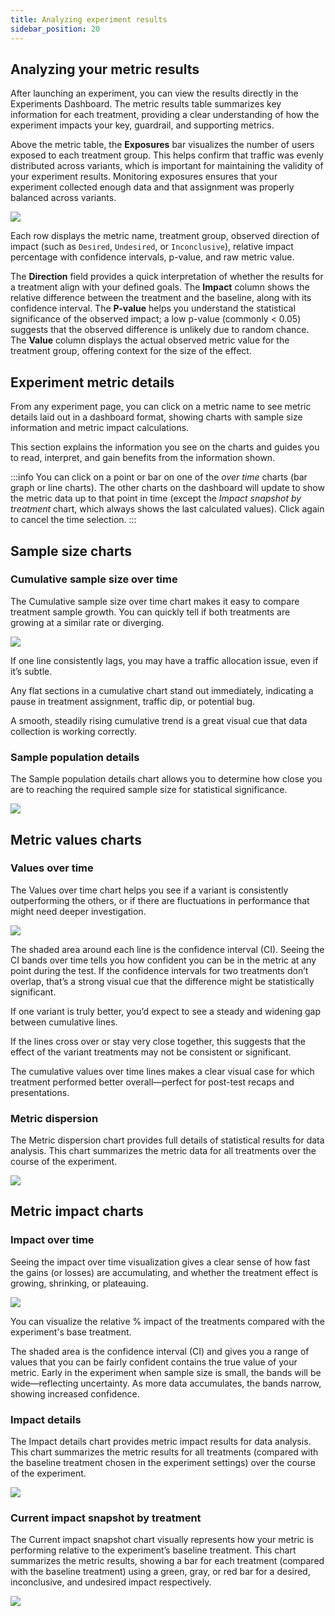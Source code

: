 ```yaml
---
title: Analyzing experiment results
sidebar_position: 20
---
```


## Analyzing your metric results

After launching an experiment, you can view the results directly in the Experiments Dashboard. The metric results table summarizes key information for each treatment, providing a clear understanding of how the experiment impacts your key, guardrail, and supporting metrics.

Above the metric table, the **Exposures** bar visualizes the number of users exposed to each treatment group. This helps confirm that traffic was evenly distributed across variants, which is important for maintaining the validity of your experiment results. Monitoring exposures ensures that your experiment collected enough data and that assignment was properly balanced across variants.

![](../../static/experiments.png)

Each row displays the metric name, treatment group, observed direction of impact (such as `Desired`, `Undesired`, or `Inconclusive`), relative impact percentage with confidence intervals, p-value, and raw metric value.

The **Direction** field provides a quick interpretation of whether the results for a treatment align with your defined goals. The **Impact** column shows the relative difference between the treatment and the baseline, along with its confidence interval. The **P-value** helps you understand the statistical significance of the observed impact; a low p-value (commonly < 0.05) suggests that the observed difference is unlikely due to random chance. The **Value** column displays the actual observed metric value for the treatment group, offering context for the size of the effect.

## Experiment metric details

From any experiment page, you can click on a metric name to see metric details laid out in a dashboard format, showing charts with sample size information and metric impact calculations.

This section explains the information you see on the charts and guides you to read, interpret, and gain benefits from the information shown.

:::info
You can click on a point or bar on one of the *over time* charts (bar graph or line charts). The other charts on the dashboard will update to show the metric data up to that point in time (except the *Impact snapshot by treatment* chart, which always shows the last calculated values). Click again to cancel the time selection.
:::

## Sample size charts

### Cumulative sample size over time

The Cumulative sample size over time chart makes it easy to compare treatment sample growth. You can quickly tell if both treatments are growing at a similar rate or diverging.

![](../../static/sample-size-over-time.png)

If one line consistently lags, you may have a traffic allocation issue, even if it’s subtle.

Any flat sections in a cumulative chart stand out immediately, indicating a pause in treatment assignment, traffic dip, or potential bug.

A smooth, steadily rising cumulative trend is a great visual cue that data collection is working correctly.

### Sample population details

The Sample population details chart allows you to determine how close you are to reaching the required sample size for statistical significance.

![](../../static/sample-population-details.png)

## Metric values charts

### Values over time

The Values over time chart helps you see if a variant is consistently outperforming the others, or if there are fluctuations in performance that might need deeper investigation.

![](../../static/values-over-time-chart.png)

The shaded area around each line is the confidence interval (CI). Seeing the CI bands over time tells you how confident you can be in the metric at any point during the test. If the confidence intervals for two treatments don’t overlap, that’s a strong visual cue that the difference might be statistically significant.

If one variant is truly better, you’d expect to see a steady and widening gap between cumulative lines.

If the lines cross over or stay very close together, this suggests that the effect of the variant treatments may not be consistent or significant.

The cumulative values over time lines makes a clear visual case for which treatment performed better overall—perfect for post-test recaps and presentations.

### Metric dispersion

The Metric dispersion chart provides full details of statistical results for data analysis. This chart summarizes the metric data for all treatments over the course of the experiment.

![](../../static/metric-dispersion.png)

## Metric impact charts

### Impact over time

Seeing the impact over time visualization gives a clear sense of how fast the gains (or losses) are accumulating, and whether the treatment effect is growing, shrinking, or plateauing.

![](../../static/impact-over-time.png)

You can visualize the relative % impact of the treatments compared with the experiment's base treatment.

The shaded area is the confidence interval (CI) and gives you a range of values that you can be fairly confident contains the true value of your metric. Early in the experiment when sample size is small, the bands will be wide—reflecting uncertainty. As more data accumulates, the bands narrow, showing increased confidence.

### Impact details

The Impact details chart provides metric impact results for data analysis. This chart summarizes the metric results for all treatments (compared with the baseline treatment chosen in the experiment settings) over the course of the experiment.

![](../../static/impact-details.png)

### Current impact snapshot by treatment

The Current impact snapshot chart visually represents how your metric is performing relative to the experiment’s baseline treatment. This chart summarizes the metric results, showing a bar for each treatment (compared with the baseline treatment) using a green, gray, or red bar for a desired, inconclusive, and undesired impact respectively.

![](../../static/impact-snapshot.png)